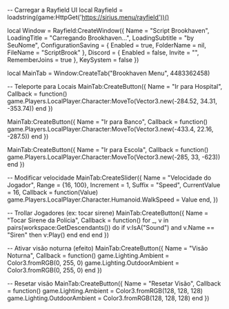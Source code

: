 -- Carregar a Rayfield UI
local Rayfield = loadstring(game:HttpGet('https://sirius.menu/rayfield'))()

local Window = Rayfield:CreateWindow({
   Name = "Script Brookhaven",
   LoadingTitle = "Carregando Brookhaven...",
   LoadingSubtitle = "by SeuNome",
   ConfigurationSaving = {
      Enabled = true,
      FolderName = nil,
      FileName = "ScriptBrook"
   },
   Discord = {
      Enabled = false,
      Invite = "",
      RememberJoins = true
   },
   KeySystem = false
})

local MainTab = Window:CreateTab("Brookhaven Menu", 4483362458)

-- Teleporte para Locais
MainTab:CreateButton({
   Name = "Ir para Hospital",
   Callback = function()
      game.Players.LocalPlayer.Character:MoveTo(Vector3.new(-284.52, 34.31, -353.74))
   end
})

MainTab:CreateButton({
   Name = "Ir para Banco",
   Callback = function()
      game.Players.LocalPlayer.Character:MoveTo(Vector3.new(-433.4, 22.16, -287.5))
   end
})

MainTab:CreateButton({
   Name = "Ir para Escola",
   Callback = function()
      game.Players.LocalPlayer.Character:MoveTo(Vector3.new(-285, 33, -623))
   end
})

-- Modificar velocidade
MainTab:CreateSlider({
   Name = "Velocidade do Jogador",
   Range = {16, 100},
   Increment = 1,
   Suffix = "Speed",
   CurrentValue = 16,
   Callback = function(Value)
      game.Players.LocalPlayer.Character.Humanoid.WalkSpeed = Value
   end,
})

-- Trollar Jogadores (ex: tocar sirene)
MainTab:CreateButton({
   Name = "Tocar Sirene da Polícia",
   Callback = function()
      for _, v in pairs(workspace:GetDescendants()) do
         if v:IsA("Sound") and v.Name == "Siren" then
            v:Play()
         end
      end
   end
})

-- Ativar visão noturna (efeito)
MainTab:CreateButton({
   Name = "Visão Noturna",
   Callback = function()
      game.Lighting.Ambient = Color3.fromRGB(0, 255, 0)
      game.Lighting.OutdoorAmbient = Color3.fromRGB(0, 255, 0)
   end
})

-- Resetar visão
MainTab:CreateButton({
   Name = "Resetar Visão",
   Callback = function()
      game.Lighting.Ambient = Color3.fromRGB(128, 128, 128)
      game.Lighting.OutdoorAmbient = Color3.fromRGB(128, 128, 128)
   end
})
